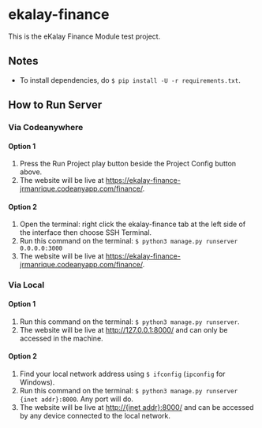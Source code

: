 # ekalay-finance
This is the eKalay Finance Module test project.

## Notes
- To install dependencies, do ```$ pip install -U -r requirements.txt```.

## How to Run Server

### Via Codeanywhere

#### Option 1
1. Press the Run Project play button beside the Project Config button above.
2. The website will be live at https://ekalay-finance-jrmanrique.codeanyapp.com/finance/.

#### Option 2
1. Open the terminal: right click the ekalay-finance tab at the left side of the interface then choose SSH Terminal.
2. Run this command on the terminal: ```$ python3 manage.py runserver 0.0.0.0:3000```
3. The website will be live at https://ekalay-finance-jrmanrique.codeanyapp.com/finance/.

### Via Local

#### Option 1
1. Run this command on the terminal: ```$ python3 manage.py runserver```.
2. The website will be live at http://127.0.0.1:8000/ and can only be accessed in the machine.

#### Option 2
1. Find your local network address using ```$ ifconfig``` (```ipconfig``` for Windows).
2. Run this command on the terminal: ```$ python3 manage.py runserver {inet addr}:8000```. Any port will do.
3. The website will be live at [http://{inet addr}:8000/]() and can be accessed by any device connected to the local network.
